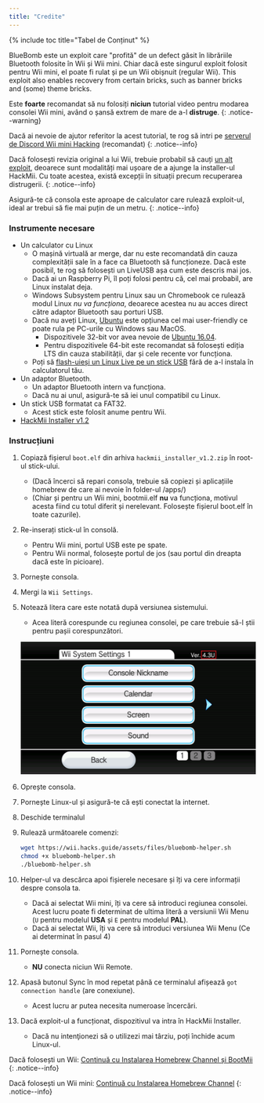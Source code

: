 ```yaml
---
title: "Credite"
---
```


{% include toc title="Tabel de Conținut" %}

BlueBomb este un exploit care "profită" de un defect găsit în librăriile Bluetooth folosite în Wii și Wii mini. Chiar dacă este singurul exploit folosit pentru Wii mini, el poate fi rulat și pe un Wii obișnuit (regular Wii). This exploit also enables recovery from certain bricks, such as banner bricks and (some) theme bricks.

Este **foarte** recomandat să nu folosiți **niciun** tutorial video pentru modarea consolei Wii mini, având o șansă extrem de mare de a-l **distruge**.
{: .notice--warning}

Dacă ai nevoie de ajutor referitor la acest tutorial, te rog să intri pe [serverul de Discord Wii mini Hacking](https://discord.gg/6ryxnkS) (recomandat)
{: .notice--info}

Dacă folosești revizia original a lui Wii, trebuie probabil să cauți [un alt exploit](get-started), deoarece sunt modalități mai ușoare de a ajunge la installer-ul HackMii. Cu toate acestea, există excepții în situații precum recuperarea distrugerii.
{: .notice--info}

Asigură-te că consola este aproape de calculator care rulează exploit-ul, ideal ar trebui să fie mai puțin de un metru.
{: .notice--info}

### Instrumente necesare

* Un calculator cu Linux
    * O mașină virtuală ar merge, dar nu este recomandată din cauza complexității sale în a face ca Bluetooth să funcționeze. Dacă este posibil, te rog să folosești un LiveUSB așa cum este descris mai jos.
    * Dacă ai un Raspberry Pi, îl poți folosi pentru că, cel mai probabil, are Linux instalat deja.
    * Windows Subsystem pentru Linux sau un Chromebook ce rulează modul Linux *nu va funcționa*, deoarece acestea nu au acces direct către adaptor Bluetooth sau porturi USB.
    * Dacă nu aveți Linux, [Ubuntu](https://ubuntu.com/download/desktop) este opțiunea cel mai user-friendly ce poate rula pe PC-urile cu Windows sau MacOS.
        * Dispozitivele 32-bit vor avea nevoie de [Ubuntu 16.04](http://releases.ubuntu.com/16.04/).
        * Pentru dispozitivele 64-bit este recomandat să folosești ediția LTS din cauza stabilității, dar și cele recente vor funcționa.
    * Poți să [flash-uieși un Linux Live pe un stick USB](https://ubuntu.com/tutorials/tutorial-create-a-usb-stick-on-windows#1-overview) fără de a-l instala în calculatorul tău.
* Un adaptor Bluetooth.
    * Un adaptor Bluetooth intern va funcționa.
    * Dacă nu ai unul, asigură-te să iei unul compatibil cu Linux.
* Un stick USB formatat ca FAT32.
    * Acest stick este folosit anume pentru Wii.
* [HackMii Installer v1.2](https://bootmii.org/download/)

### Instrucțiuni

1. Copiază fișierul `boot.elf` din arhiva `hackmii_installer_v1.2.zip` în root-ul stick-ului.
    + (Dacă încerci să repari consola, trebuie să copiezi și aplicațiile homebrew de care ai nevoie în folder-ul /apps/)
    + (Chiar și pentru un Wii mini, bootmii.elf **nu** va funcționa, motivul acesta fiind cu totul diferit și nerelevant. Folosește fișierul boot.elf în toate cazurile).
1. Re-inserați stick-ul în consolă.
    + Pentru Wii mini, portul USB este pe spate.
    + Pentru Wii normal, folosește portul de jos (sau portul din dreapta dacă este în picioare).
1. Pornește consola.
1. Mergi la `Wii Settings`.
1. Notează litera care este notată după versiunea sistemului.
    + Acea literă corespunde cu regiunea consolei, pe care trebuie să-l știi pentru pașii corespunzători.

    ![](/images/wii/SystemMenuVersion.png)

1. Oprește consola.
1. Pornește Linux-ul și asigură-te că ești conectat la internet.
1. Deschide terminalul
1. Rulează următoarele comenzi:

    ```bash
    wget https://wii.hacks.guide/assets/files/bluebomb-helper.sh
    chmod +x bluebomb-helper.sh
    ./bluebomb-helper.sh
    ```

1. Helper-ul va descărca apoi fișierele necesare și îți va cere informații despre consola ta.
    + Dacă ai selectat Wii mini, îți va cere să introduci regiunea consolei. Acest lucru poate fi determinat de ultima literă a versiunii Wii Menu (`U` pentru modelul **USA** și `E` pentru modelul **PAL**).
    + Dacă ai selectat Wii, îți va cere să introduci versiunea Wii Menu (Ce ai determinat în pasul 4)
1. Pornește consola.
    + **NU** conecta niciun Wii Remote.
1. Apasă butonul Sync în mod repetat până ce terminalul afișează `got connection handle` (are conexiune).
    + Acest lucru ar putea necesita numeroase încercări.
1. Dacă exploit-ul a funcționat, dispozitivul va intra în HackMii Installer.
    + Dacă nu intenţionezi să o utilizezi mai târziu, poți închide acum Linux-ul.

Dacă folosești un Wii: [Continuă cu Instalarea Homebrew Channel și BootMii](hbc)<br>
{: .notice--info}

Dacă folosești un Wii mini: [Continuă cu Instalarea Homebrew Channel](hbc-mini)
{: .notice--info}
